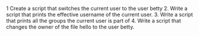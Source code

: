 1 Create a script that switches the current user to the user betty
2. Write a script that prints the effective username of the current user.
3. Write a script that prints all the groups the current user is part of
4. Write a script that changes the owner of the file hello to the user betty.
